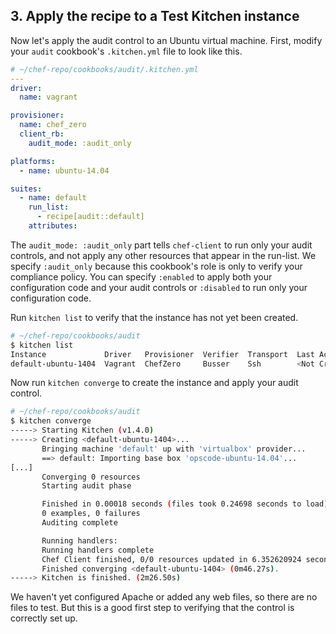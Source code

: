 ## 3. Apply the recipe to a Test Kitchen instance

Now let's apply the audit control to an Ubuntu virtual machine. First, modify your `audit` cookbook's <code class="file-path">.kitchen.yml</code> file to look like this.

```yaml
# ~/chef-repo/cookbooks/audit/.kitchen.yml
---
driver:
  name: vagrant

provisioner:
  name: chef_zero
  client_rb:
    audit_mode: :audit_only

platforms:
  - name: ubuntu-14.04

suites:
  - name: default
    run_list:
      - recipe[audit::default]
    attributes:
```

The `audit_mode: :audit_only` part tells `chef-client` to run only your audit controls, and not apply any other resources that appear in the run-list. We specify `:audit_only` because this cookbook's role is only to verify your compliance policy. You can specify `:enabled` to apply both your configuration code and your audit controls or `:disabled` to run only your configuration code.

Run `kitchen list` to verify that the instance has not yet been created.

```bash
# ~/chef-repo/cookbooks/audit
$ kitchen list
Instance             Driver   Provisioner  Verifier  Transport  Last Action
default-ubuntu-1404  Vagrant  ChefZero     Busser    Ssh        <Not Created>
```

Now run `kitchen converge` to create the instance and apply your audit control.

```bash
# ~/chef-repo/cookbooks/audit
$ kitchen converge
-----> Starting Kitchen (v1.4.0)
-----> Creating <default-ubuntu-1404>...
       Bringing machine 'default' up with 'virtualbox' provider...
       ==> default: Importing base box 'opscode-ubuntu-14.04'...
[...]
       Converging 0 resources
       Starting audit phase

       Finished in 0.00018 seconds (files took 0.24698 seconds to load)
       0 examples, 0 failures
       Auditing complete

       Running handlers:
       Running handlers complete
       Chef Client finished, 0/0 resources updated in 6.352620924 seconds
       Finished converging <default-ubuntu-1404> (0m46.27s).
-----> Kitchen is finished. (2m26.50s)
```

We haven't yet configured Apache or added any web files, so there are no files to test. But this is a good first step to verifying that the control is correctly set up.
